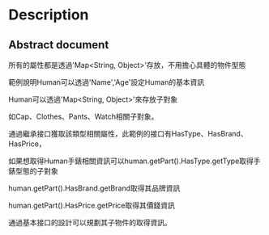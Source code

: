 # Description

## Abstract document

所有的屬性都是透過'Map<String, Object>'存放，不用擔心具體的物件型態

範例說明Human可以透過'Name','Age'設定Human的基本資訊

Human可以透過'Map<String, Object>'來存放子對象

如Cap、Clothes、Pants、Watch相關子對象。

通過繼承接口獲取該類型相關屬性，此範例的接口有HasType、HasBrand、HasPrice，

如果想取得Human手錶相關資訊可以human.getPart().HasType.getType取得手錶型態的子對象

human.getPart().HasBrand.getBrand取得其品牌資訊

human.getPart().HasPrice.getPrice取得其價錢資訊

通過基本接口的設計可以規劃其子物件的取得資訊。


